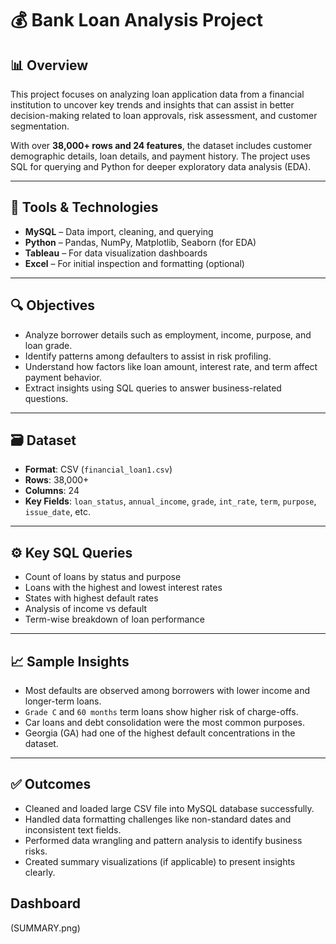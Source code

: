 # 💰 Bank Loan Analysis Project

## 📊 Overview

This project focuses on analyzing loan application data from a financial institution to uncover key trends and insights that can assist in better decision-making related to loan approvals, risk assessment, and customer segmentation.

With over **38,000+ rows and 24 features**, the dataset includes customer demographic details, loan details, and payment history. The project uses SQL for querying and Python for deeper exploratory data analysis (EDA).

---

## 🧰 Tools & Technologies

- **MySQL** – Data import, cleaning, and querying
- **Python** – Pandas, NumPy, Matplotlib, Seaborn (for EDA)
- **Tableau** – For data visualization dashboards
- **Excel** – For initial inspection and formatting (optional)

---

## 🔍 Objectives

- Analyze borrower details such as employment, income, purpose, and loan grade.
- Identify patterns among defaulters to assist in risk profiling.
- Understand how factors like loan amount, interest rate, and term affect payment behavior.
- Extract insights using SQL queries to answer business-related questions.

---

## 🗃️ Dataset

- **Format**: CSV (`financial_loan1.csv`)
- **Rows**: 38,000+
- **Columns**: 24
- **Key Fields**: `loan_status`, `annual_income`, `grade`, `int_rate`, `term`, `purpose`, `issue_date`, etc.

---

## ⚙️ Key SQL Queries

- Count of loans by status and purpose
- Loans with the highest and lowest interest rates
- States with highest default rates
- Analysis of income vs default
- Term-wise breakdown of loan performance

---

## 📈 Sample Insights

- Most defaults are observed among borrowers with lower income and longer-term loans.
- `Grade C` and `60 months` term loans show higher risk of charge-offs.
- Car loans and debt consolidation were the most common purposes.
- Georgia (GA) had one of the highest default concentrations in the dataset.

---

## ✅ Outcomes

- Cleaned and loaded large CSV file into MySQL database successfully.
- Handled data formatting challenges like non-standard dates and inconsistent text fields.
- Performed data wrangling and pattern analysis to identify business risks.
- Created summary visualizations (if applicable) to present insights clearly.

## Dashboard 
(SUMMARY.png)



